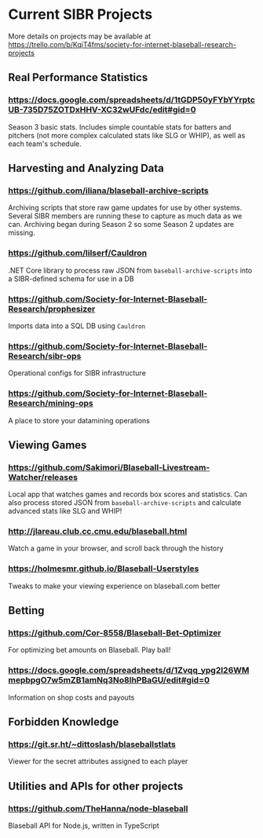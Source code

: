 # Current SIBR Projects

More details on projects may be available at https://trello.com/b/KqiT4fms/society-for-internet-blaseball-research-projects

## Real Performance Statistics

### https://docs.google.com/spreadsheets/d/1tGDP50yFYbYYrptcUB-735D75ZOTDxHHV-XC32wUFdc/edit#gid=0
Season 3 basic stats. Includes simple countable stats for batters and pitchers (not more complex calculated stats like SLG or WHIP), as well as each team's schedule.

## Harvesting and Analyzing Data

### https://github.com/iliana/blaseball-archive-scripts
Archiving scripts that store raw game updates for use by other systems. Several SIBR members are running these to capture as much data as we can.
Archiving began during Season 2 so some Season 2 updates are missing.

### https://github.com/lilserf/Cauldron
.NET Core library to process raw JSON from `baseball-archive-scripts` into a SIBR-defined schema for use in a DB

### https://github.com/Society-for-Internet-Blaseball-Research/prophesizer
Imports data into a SQL DB using `Cauldron`

### https://github.com/Society-for-Internet-Blaseball-Research/sibr-ops
Operational configs for SIBR infrastructure

### https://github.com/Society-for-Internet-Blaseball-Research/mining-ops
A place to store your datamining operations

## Viewing Games

### https://github.com/Sakimori/Blaseball-Livestream-Watcher/releases
Local app that watches games and records box scores and statistics. Can also process stored JSON from `baseball-archive-scripts` and calculate advanced stats like SLG and WHIP!

### http://jlareau.club.cc.cmu.edu/blaseball.html
Watch a game in your browser, and scroll back through the history

### https://holmesmr.github.io/Blaseball-Userstyles
Tweaks to make your viewing experience on blaseball.com better

## Betting

### https://github.com/Cor-8558/Blaseball-Bet-Optimizer
For optimizing bet amounts on Blaseball. Play ball!

### https://docs.google.com/spreadsheets/d/1Zvqq_ypg2I26WMmepbpgO7w5mZB1amNq3No8lhPBaGU/edit#gid=0
Information on shop costs and payouts

## Forbidden Knowledge

### https://git.sr.ht/~dittoslash/blaseballstlats
Viewer for the secret attributes assigned to each player

## Utilities and APIs for other projects

### https://github.com/TheHanna/node-blaseball
Blaseball API for Node.js, written in TypeScript
